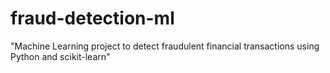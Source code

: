 # fraud-detection-ml
"Machine Learning project to detect fraudulent financial transactions using Python and scikit-learn"
